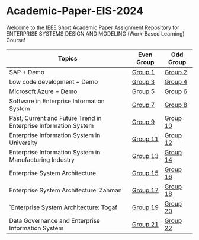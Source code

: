 # Academic-Paper-EIS-2024
Welcome to the IEEE Short Academic Paper Assignment Repository for ENTERPRISE SYSTEMS DESIGN AND MODELING (Work-Based Learning) Course!

|Topics                          |Even Group| Odd Group|
|-------------------------------|-|-|
|SAP + Demo           |<a href="https://github.com/mikhaiIy/Academic-Paper-EIS-2024/tree/main/Group%201" >Group 1</a>|<a href="" >Group 2</a>|
|Low code development + Demo         |<a href="" >Group 3</a>|<a href="https://github.com/mikhaiIy/Academic-Paper-EIS-2024/tree/main/Group%204" >Group 4</a>|
|Microsoft Azure + Demo|<a href="https://github.com/mikhaiIy/Academic-Paper-EIS-2024/tree/main/Group%205" >Group 5</a>|<a href="https://github.com/mikhaiIy/Academic-Paper-EIS-2024/tree/main/Group%206" >Group 6</a>|
|Software in Enterprise Information System|<a href="" >Group 7</a>|<a href="" >Group 8</a>|
|Past, Current and Future Trend in Enterprise Information System|<a href="" >Group 9</a>|<a href="https://github.com/mikhaiIy/Academic-Paper-EIS-2024/tree/main/Group%2010" >Group 10</a>|
|Enterprise Information System in University|<a href="" >Group 11</a>|<a href="https://github.com/mikhaiIy/Academic-Paper-EIS-2024/blob/main/Group%2012/readme.md" >Group 12</a>|
|Enterprise Information System in Manufacturing Industry|<a href="https://github.com/mikhaiIy/Academic-Paper-EIS-2024/tree/main/Group13" >Group 13</a>|<a href="https://github.com/mikhaiIy/Academic-Paper-EIS-2024/tree/main/Group%2014" >Group 14</a>|
|Enterprise System Architecture|<a href="Group 15" >Group 15</a>|<a href="" >Group 16</a>|
|Enterprise System Architecture: Zahman|<a href="" >Group 17</a>|<a href="https://github.com/mikhaiIy/Academic-Paper-EIS-2024/tree/main/Group%2018" >Group 18</a>|
|`Enterprise System Architecture: Togaf|<a href="Group 19" >Group 19</a>|<a href="" >Group 20</a>|
|Data Governance and Enterprise Information System|<a href="Group 21" >Group 21</a>|<a href="" >Group 22</a>|
